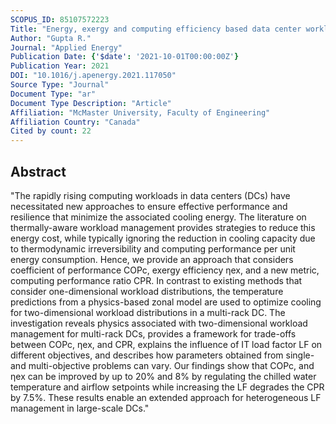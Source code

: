 ```yaml
---
SCOPUS_ID: 85107572223
Title: "Energy, exergy and computing efficiency based data center workload and cooling management"
Author: "Gupta R."
Journal: "Applied Energy"
Publication Date: {'$date': '2021-10-01T00:00:00Z'}
Publication Year: 2021
DOI: "10.1016/j.apenergy.2021.117050"
Source Type: "Journal"
Document Type: "ar"
Document Type Description: "Article"
Affiliation: "McMaster University, Faculty of Engineering"
Affiliation Country: "Canada"
Cited by count: 22
---
```


## Abstract
"The rapidly rising computing workloads in data centers (DCs) have necessitated new approaches to ensure effective performance and resilience that minimize the associated cooling energy. The literature on thermally-aware workload management provides strategies to reduce this energy cost, while typically ignoring the reduction in cooling capacity due to thermodynamic irreversibility and computing performance per unit energy consumption. Hence, we provide an approach that considers coefficient of performance COPc, exergy efficiency ηex, and a new metric, computing performance ratio CPR. In contrast to existing methods that consider one-dimensional workload distributions, the temperature predictions from a physics-based zonal model are used to optimize cooling for two-dimensional workload distributions in a multi-rack DC. The investigation reveals physics associated with two-dimensional workload management for multi-rack DCs, provides a framework for trade-offs between COPc, ηex, and CPR, explains the influence of IT load factor LF on different objectives, and describes how parameters obtained from single- and multi-objective problems can vary. Our findings show that COPc, and ηex can be improved by up to 20% and 8% by regulating the chilled water temperature and airflow setpoints while increasing the LF degrades the CPR by 7.5%. These results enable an extended approach for heterogeneous LF management in large-scale DCs."
